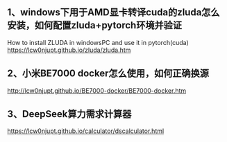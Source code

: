## 1、windows下用于AMD显卡转译cuda的zluda怎么安装，如何配置zluda+pytorch环境并验证  
How to install ZLUDA in windowsPC and use it in pytorch(cuda)  
https://lcw0njupt.github.io/zluda/zluda.htm  

## 2、小米BE7000 docker怎么使用，如何正确换源  
http://lcw0njupt.github.io/BE7000-docker/BE7000-docker.htm  

## 3、DeepSeek算力需求计算器  
https://lcw0njupt.github.io/calculator/dscalculator.html  
